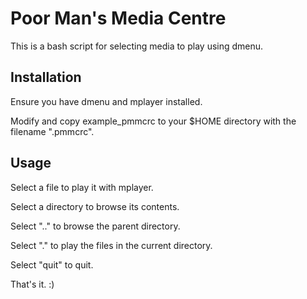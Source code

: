 Poor Man's Media Centre
=======================

This is a bash script for selecting media to play using dmenu.

Installation
------------

Ensure you have dmenu and mplayer installed.

Modify and copy example_pmmcrc to your $HOME directory with the filename ".pmmcrc".

Usage
-----

Select a file to play it with mplayer.

Select a directory to browse its contents.

Select ".." to browse the parent directory.

Select "." to play the files in the current directory.

Select "quit" to quit.

That's it. :)
